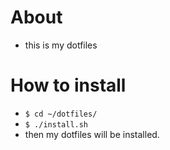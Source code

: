 # About
* this is my dotfiles

# How to install
* `$ cd ~/dotfiles/`
* `$ ./install.sh`
* then my dotfiles will be installed.
